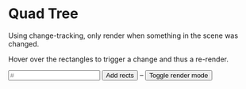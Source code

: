 # Quad Tree

<script setup lang="ts">
import { ref, watchEffect, onUnmounted } from 'vue';
import { RenderModeApp } from '../../samples/renderMode/render-mode';
import { Rect, WGLDriver } from '../../src';

const canvas = ref<HTMLCanvasElement>();
const diag = ref<HTMLElement>();

const count = ref(100);

let app: RenderModeApp | undefined;

watchEffect(async () => {
    const c = canvas.value
    const d = diag.value

    if (!c || !d) {
        return;
    }

    const driver = await WGLDriver.fromCanvas(c);

    app = new RenderModeApp(new Rect(-300, -150, 600, 300), false, c, driver);
    app.addDiagTicker(d)

    await app.initializeAndStart();
})

onUnmounted(() => app?.stop());

function add() {
    app?.addMultiple(count.value)
}

function toggle() {
    app.renderMode = app.renderMode === 'always' ? 'onChange' : 'always'
}
</script>

Using change-tracking, only render when something in the scene was changed.

Hover over the rectangles to trigger a change and thus a re-render.

<section ref="diag"></section>

<section>
    <canvas class="sample-canvas" ref="canvas" tabindex="0"></canvas>
</section>

<section class="sample-controls">
    <input type="text" placeholder="#" v-model="count" min="1">
    <button @click="add">Add rects</button>
    &ndash;
    <button @click="toggle">Toggle render mode</button>
</section>
